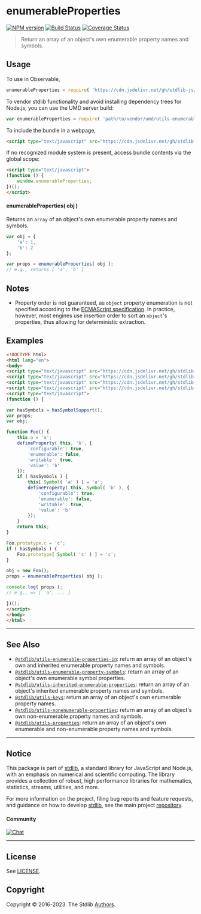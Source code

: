 <!--

@license Apache-2.0

Copyright (c) 2018 The Stdlib Authors.

Licensed under the Apache License, Version 2.0 (the "License");
you may not use this file except in compliance with the License.
You may obtain a copy of the License at

   http://www.apache.org/licenses/LICENSE-2.0

Unless required by applicable law or agreed to in writing, software
distributed under the License is distributed on an "AS IS" BASIS,
WITHOUT WARRANTIES OR CONDITIONS OF ANY KIND, either express or implied.
See the License for the specific language governing permissions and
limitations under the License.

-->

# enumerableProperties

[![NPM version][npm-image]][npm-url] [![Build Status][test-image]][test-url] [![Coverage Status][coverage-image]][coverage-url] <!-- [![dependencies][dependencies-image]][dependencies-url] -->

> Return an array of an object's own enumerable property names and symbols.



<section class="usage">

## Usage

To use in Observable,

```javascript
enumerableProperties = require( 'https://cdn.jsdelivr.net/gh/stdlib-js/utils-enumerable-properties@umd/browser.js' )
```

To vendor stdlib functionality and avoid installing dependency trees for Node.js, you can use the UMD server build:

```javascript
var enumerableProperties = require( 'path/to/vendor/umd/utils-enumerable-properties/index.js' )
```

To include the bundle in a webpage,

```html
<script type="text/javascript" src="https://cdn.jsdelivr.net/gh/stdlib-js/utils-enumerable-properties@umd/browser.js"></script>
```

If no recognized module system is present, access bundle contents via the global scope:

```html
<script type="text/javascript">
(function () {
    window.enumerableProperties;
})();
</script>
```

#### enumerableProperties( obj )

Returns an `array` of an object's own enumerable property names and symbols.

```javascript
var obj = {
    'a': 1,
    'b': 2
};

var props = enumerableProperties( obj );
// e.g., returns [ 'a', 'b' ]
```

</section>

<!-- /.usage -->

<section class="notes">

## Notes

-   Property order is not guaranteed, as `object` property enumeration is not specified according to the [ECMAScript specification][ecma-262-for-in]. In practice, however, most engines use insertion order to sort an `object`'s properties, thus allowing for deterministic extraction.

</section>

<!-- /.notes -->

<section class="examples">

## Examples

<!-- eslint no-undef: "error" -->

```html
<!DOCTYPE html>
<html lang="en">
<body>
<script type="text/javascript" src="https://cdn.jsdelivr.net/gh/stdlib-js/utils-define-property@umd/browser.js"></script>
<script type="text/javascript" src="https://cdn.jsdelivr.net/gh/stdlib-js/assert-has-symbol-support@umd/browser.js"></script>
<script type="text/javascript" src="https://cdn.jsdelivr.net/gh/stdlib-js/symbol-ctor@umd/browser.js"></script>
<script type="text/javascript" src="https://cdn.jsdelivr.net/gh/stdlib-js/utils-enumerable-properties@umd/browser.js"></script>
<script type="text/javascript">
(function () {

var hasSymbols = hasSymbolSupport();
var props;
var obj;

function Foo() {
    this.a = 'a';
    defineProperty( this, 'b', {
        'configurable': true,
        'enumerable': false,
        'writable': true,
        'value': 'b'
    });
    if ( hasSymbols ) {
        this[ Symbol( 'a' ) ] = 'a';
        defineProperty( this, Symbol( 'b' ), {
            'configurable': true,
            'enumerable': false,
            'writable': true,
            'value': 'b'
        });
    }
    return this;
}

Foo.prototype.c = 'c';
if ( hasSymbols ) {
    Foo.prototype[ Symbol( 'c' ) ] = 'c';
}

obj = new Foo();
props = enumerableProperties( obj );

console.log( props );
// e.g., => [ 'a', ... ]

})();
</script>
</body>
</html>
```

</section>

<!-- /.examples -->

<!-- Section for related `stdlib` packages. Do not manually edit this section, as it is automatically populated. -->

<section class="related">

* * *

## See Also

-   <span class="package-name">[`@stdlib/utils-enumerable-properties-in`][@stdlib/utils/enumerable-properties-in]</span><span class="delimiter">: </span><span class="description">return an array of an object's own and inherited enumerable property names and symbols.</span>
-   <span class="package-name">[`@stdlib/utils-enumerable-property-symbols`][@stdlib/utils/enumerable-property-symbols]</span><span class="delimiter">: </span><span class="description">return an array of an object's own enumerable symbol properties.</span>
-   <span class="package-name">[`@stdlib/utils-inherited-enumerable-properties`][@stdlib/utils/inherited-enumerable-properties]</span><span class="delimiter">: </span><span class="description">return an array of an object's inherited enumerable property names and symbols.</span>
-   <span class="package-name">[`@stdlib/utils-keys`][@stdlib/utils/keys]</span><span class="delimiter">: </span><span class="description">return an array of an object's own enumerable property names.</span>
-   <span class="package-name">[`@stdlib/utils-nonenumerable-properties`][@stdlib/utils/nonenumerable-properties]</span><span class="delimiter">: </span><span class="description">return an array of an object's own non-enumerable property names and symbols.</span>
-   <span class="package-name">[`@stdlib/utils-properties`][@stdlib/utils/properties]</span><span class="delimiter">: </span><span class="description">return an array of an object's own enumerable and non-enumerable property names and symbols.</span>

</section>

<!-- /.related -->

<!-- Section for all links. Make sure to keep an empty line after the `section` element and another before the `/section` close. -->


<section class="main-repo" >

* * *

## Notice

This package is part of [stdlib][stdlib], a standard library for JavaScript and Node.js, with an emphasis on numerical and scientific computing. The library provides a collection of robust, high performance libraries for mathematics, statistics, streams, utilities, and more.

For more information on the project, filing bug reports and feature requests, and guidance on how to develop [stdlib][stdlib], see the main project [repository][stdlib].

#### Community

[![Chat][chat-image]][chat-url]

---

## License

See [LICENSE][stdlib-license].


## Copyright

Copyright &copy; 2016-2023. The Stdlib [Authors][stdlib-authors].

</section>

<!-- /.stdlib -->

<!-- Section for all links. Make sure to keep an empty line after the `section` element and another before the `/section` close. -->

<section class="links">

[npm-image]: http://img.shields.io/npm/v/@stdlib/utils-enumerable-properties.svg
[npm-url]: https://npmjs.org/package/@stdlib/utils-enumerable-properties

[test-image]: https://github.com/stdlib-js/utils-enumerable-properties/actions/workflows/test.yml/badge.svg?branch=main
[test-url]: https://github.com/stdlib-js/utils-enumerable-properties/actions/workflows/test.yml?query=branch:main

[coverage-image]: https://img.shields.io/codecov/c/github/stdlib-js/utils-enumerable-properties/main.svg
[coverage-url]: https://codecov.io/github/stdlib-js/utils-enumerable-properties?branch=main

<!--

[dependencies-image]: https://img.shields.io/david/stdlib-js/utils-enumerable-properties.svg
[dependencies-url]: https://david-dm.org/stdlib-js/utils-enumerable-properties/main

-->

[chat-image]: https://img.shields.io/gitter/room/stdlib-js/stdlib.svg
[chat-url]: https://app.gitter.im/#/room/#stdlib-js_stdlib:gitter.im

[stdlib]: https://github.com/stdlib-js/stdlib

[stdlib-authors]: https://github.com/stdlib-js/stdlib/graphs/contributors

[umd]: https://github.com/umdjs/umd
[es-module]: https://developer.mozilla.org/en-US/docs/Web/JavaScript/Guide/Modules

[deno-url]: https://github.com/stdlib-js/utils-enumerable-properties/tree/deno
[umd-url]: https://github.com/stdlib-js/utils-enumerable-properties/tree/umd
[esm-url]: https://github.com/stdlib-js/utils-enumerable-properties/tree/esm
[branches-url]: https://github.com/stdlib-js/utils-enumerable-properties/blob/main/branches.md

[stdlib-license]: https://raw.githubusercontent.com/stdlib-js/utils-enumerable-properties/main/LICENSE

[ecma-262-for-in]: https://262.ecma-international.org/5.1/#sec-12.6.4

<!-- <related-links> -->

[@stdlib/utils/enumerable-properties-in]: https://github.com/stdlib-js/utils-enumerable-properties-in/tree/umd

[@stdlib/utils/enumerable-property-symbols]: https://github.com/stdlib-js/utils-enumerable-property-symbols/tree/umd

[@stdlib/utils/inherited-enumerable-properties]: https://github.com/stdlib-js/utils-inherited-enumerable-properties/tree/umd

[@stdlib/utils/keys]: https://github.com/stdlib-js/utils-keys/tree/umd

[@stdlib/utils/nonenumerable-properties]: https://github.com/stdlib-js/utils-nonenumerable-properties/tree/umd

[@stdlib/utils/properties]: https://github.com/stdlib-js/utils-properties/tree/umd

<!-- </related-links> -->

</section>

<!-- /.links -->
